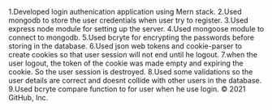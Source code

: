 1.Developed login authenication application using Mern stack.
2.Used mongodb to store the user credentials when user try to register.
3.Used express node module for setting up the server.
4.Used mongoose module to connect to mongodb.
5.Used bcryte for encrypting the passwords before storing in the database.
6.Used json web tokens and cookie-parser to create cookies so that user session will not end until he logout.
7.when the user logout, the token of the cookie was made empty and expiring the cookie. So the user session is destroyed.
8.Used some validations so the user details are correct and doesnt collide with other users in the database.
9.Used bcryte compare function to for user when he use login.
© 2021 GitHub, Inc.
